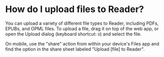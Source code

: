 # How do I upload files to Reader?

You can upload a variety of different file types to Reader, including PDFs, EPUBs, and OPML files. To upload a file, drag it on top of the web app, or open the Upload dialog (keyboard shortcut: `U`) and select the file.

On mobile, use the "share" action from within your device's Files app and find the option in the share sheet labeled "Upload \[file] to Reader".
